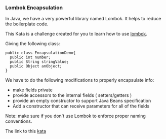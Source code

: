 ### Lombok Encapsulation

In Java, we have a very powerful library named Lombok. It helps to reduce the boilerplate code.

This Kata is a challenge created for you to learn how to use [lombok](https://projectlombok.org/).

Giving the following class:
```
public class EncapsulationDemo{
  public int number;
  public String stringValue;
  public Object anObject;
}
```
We have to do the following modifications to properly encapsulate info:

* make fields private
* provide accessors to the internal fields ( setters/getters )
* provide an empty constructor to support Java Beans specification
* Add a constructor that can receive parameters for all of the fields

Note: make sure if you don't use Lombok to enforce proper naming conventions.  

The link to this [kata](https://www.codewars.com/kata/lombok-encapsulation/java)
